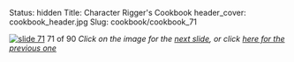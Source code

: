Status: hidden
Title: Character Rigger's Cookbook
header_cover: cookbook_header.jpg
Slug: cookbook/cookbook_71

[![slide 71](https://dl.dropboxusercontent.com/u/2977490/presentations/cookbook/img71.jpg)](cookbook_72)
71 of 90
_Click on the image for the [next slide](cookbook_72), or click [here for the previous one](cookbook_70)_
